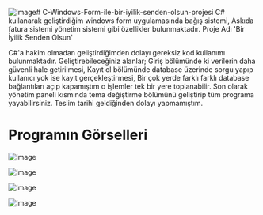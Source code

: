 ![image](https://github.com/SeymenSurucuu/C-Windows-Form-ile-bir-iyilik-senden-olsun-projesi/assets/131146184/19f14f57-5252-4b65-919b-84e2105b2134)# C-Windows-Form-ile-bir-iyilik-senden-olsun-projesi
C# kullanarak geliştirdiğim windows form uygulamasında bağış sistemi, Askıda fatura sistemi yönetim sistemi gibi özellikler bulunmaktadır. Proje Adı 'Bir İyilik Senden Olsun'

C#'a hakim olmadan geliştirdiğimden dolayı gereksiz kod kullanımı bulunmaktadır. Geliştirebileceğiniz alanlar; Giriş bölümünde ki verilerin daha güvenli hale getirilmesi, Kayıt ol bölümünde database üzerinde sorgu yapıp kullanıcı yok ise kayıt gerçekleştirmesi, Bir çok yerde farklı farklı database bağlantıları açıp kapamıştım o işlemler tek bir yere toplanabilir. 
Son olarak yönetim paneli kısmında tema değiştirme bölümünü geliştirip tüm programa yayabilirsiniz. Teslim tarihi geldiğinden dolayı yapmamıştım.

# Programın Görselleri 
![image](https://github.com/SeymenSurucuu/C-Windows-Form-ile-bir-iyilik-senden-olsun-projesi/assets/131146184/2cb27796-449a-4b33-8dec-8ee24777a51d)

![image](https://github.com/SeymenSurucuu/C-Windows-Form-ile-bir-iyilik-senden-olsun-projesi/assets/131146184/daad13af-763f-4956-bf3d-cdf46a6746d1)

![image](https://github.com/SeymenSurucuu/C-Windows-Form-ile-bir-iyilik-senden-olsun-projesi/assets/131146184/d83d7675-008c-4aa7-9c7b-744e0f012abb)

![image](https://github.com/SeymenSurucuu/C-Windows-Form-ile-bir-iyilik-senden-olsun-projesi/assets/131146184/5fb304f4-63dc-4e91-afd2-81a7c8876a1f)


